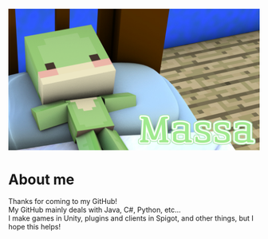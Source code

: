 ![image](https://github.com/Massa-san/Massa-san/blob/main/image.png)
# About me
Thanks for coming to my GitHub!  
My GitHub mainly deals with Java, C#, Python, etc...  
I make games in Unity, plugins and clients in Spigot, and other things, but I hope this helps!  
